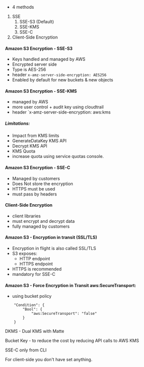 
- 4 methods

1. SSE
	1. SSE-S3 (Default)
	2. SSE-KMS
	3. SSE-C
2. Client-Side Encryption

#### Amazon S3 Encryption - SSE-S3
- Keys handled and managed by AWS
- Encrypted server side
- Type is AES-256
- header `x-amz-server-side-encryption: AES256`
- Enabled by default for new buckets & new objects

#### Amazon S3 Encryption - SSE-KMS
- managed by AWS
- more user control + audit key using cloudtrail
- header `x-amz-server-side-encryption: aws:kms

##### Limitations:
- Impact from KMS limits
- GenerateDataKey KMS API
- Decrypt KMS API
- KMS Quota
- increase quota using service quotas console.
#### Amazon S3 Encryption - SSE-C
- Managed by customers
- Does Not store the encryption
- HTTPS must be used
- must pass by headers

#### Client-Side Encryption
- client libraries
- must encrypt and decrypt data
- fully managed by customers

#### Amazon S3 - Encryption in transit (SSL/TLS)

- Encryption in flight is also called SSL/TLS
- S3 exposes:
	- HTTP endpoint
	- HTTPS endpoint
- HTTPS is recommended
- mandatory for SSE-C

#### Amazon S3 - Force Encryption in Transit aws:SecureTransport:

- using bucket policy

```
	"Condition": {
		"Bool": {
			"aws:SecureTransport": "false"
		}
	}
```

DKMS - Dual KMS with Matte

Bucket Key - to reduce the cost by reducing API calls to AWS KMS

SSE-C only from CLI

For client-side you don't have set anything.

